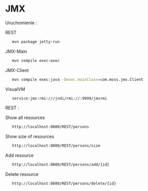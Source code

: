 # JMX

Uruchomienie :

REST
```bash
   mvn package jetty:run
```

JMX-Main
```bash
   mvn compile exec:exec
```

JMX-Client
```bash
   mvn compile exec:java -Dexec.mainClass=com.moss.jmx.Client
```

VisualVM
```bash
   service:jmx:rmi:///jndi/rmi://:9999/jmxrmi
```

REST :

Show all resources
```bash
   http://localhost:8080/REST/persons
```

Show size of resources
```bash
   http://localhost:8080/REST/persons/size
```

Add resource
```bash
   http://localhost:8080/REST/persons/add/{id}
```

Delete resource
```bash
   http://localhost:8080/REST/persons/delete/{id}
```

